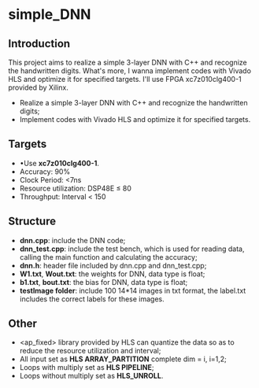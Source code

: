 # simple_DNN

## Introduction

This project aims to realize a simple 3-layer DNN with C++ and recognize the handwritten digits. What's more, I wanna implement codes with Vivado HLS and optimize it for specified targets. I'll use FPGA xc7z010clg400-1 provided by Xilinx.

- Realize a simple 3-layer DNN with C++ and recognize the handwritten digits;
- Implement codes with Vivado HLS and optimize it for specified targets.

## Targets

- •Use **xc7z010clg400-1**.
- Accuracy: 90% 
- Clock Period: <7ns 
- Resource utilization: DSP48E ≤ 80
- Throughput: Interval < 150

## Structure

- **dnn.cpp**: include the DNN code;
- **dnn_test.cpp**: include the test bench, which is used for reading data, calling the main function and calculating the accuracy;
- **dnn.h**: header file included by dnn.cpp and dnn_test.cpp;
- **W1.txt**, **Wout.txt**: the weights for DNN, data type is float;
- **b1.txt**, **bout.txt**: the bias for DNN, data type is float;
- **testImage folder**: include 100 14*14 images in txt format, the label.txt includes the correct labels for these images.

## Other
- <ap_fixed> library provided by HLS can quantize the data so as to reduce the resource utilization and interval;
- All input set as **HLS ARRAY_PARTITION** complete dim = i, i=1,2;
- Loops with multiply set as **HLS PIPELINE**;
- Loops without multiply set as **HLS_UNROLL**.
